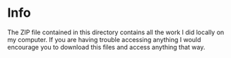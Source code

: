 # Info
The ZIP file contained in this directory contains all the work I did locally on my computer. If you are having trouble accessing anything I would encourage you to download this files and access anything that way.
